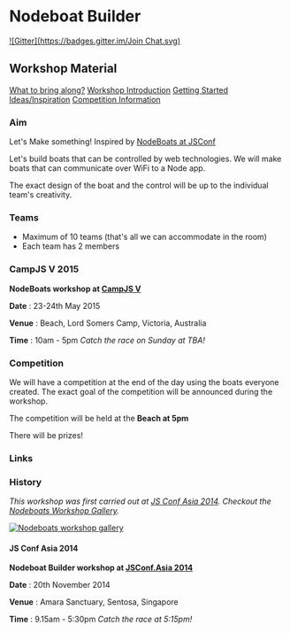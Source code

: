 # Nodeboat Builder
[![Gitter](https://badges.gitter.im/Join Chat.svg)](https://gitter.im/notthetup/nodeboatbuilder?utm_source=badge&utm_medium=badge&utm_campaign=pr-badge&utm_content=badge)

## Workshop Material

[What to bring along?](instructions.md)
[Workshop Introduction](presentation.md)
[Getting Started](getting-started.md)
[Ideas/Inspiration](ideas.md)
[Competition Information](competition.md)

### Aim

Let's Make something! Inspired by [NodeBoats at JSConf](http://makezine.com/2014/06/02/turning-coders-into-makers-at-jsconf-2014/)

Let's build boats that can be controlled by web technologies. We will make boats that can communicate over WiFi to a Node app.

The exact design of the boat and the control will be up to the individual team's creativity.

### Teams

- Maximum of 10 teams (that's all we can accommodate in the room)
- Each team has 2 members

### CampJS V 2015

**NodeBoats workshop at [CampJS V](http://v.campjs.com/)**

**Date** : 23-24th May 2015

**Venue** : Beach, Lord Somers Camp, Victoria, Australia

**Time** : 10am - 5pm *Catch the race on Sunday at TBA!*

### Competition

We will have a competition at the end of the day using the boats everyone created. The exact goal of the competition will be announced during the workshop.

The competition will be held at the **Beach at 5pm**

There will be prizes!

### Links


### History

*This workshop was first carried out at [JS Conf Asia 2014](http://2014.jsconf.asia/). Checkout the [Nodeboats Workshop Gallery](https://www.facebook.com/media/set/?set=a.615900415180712.1073741830.224477610989663&type=1).*

[![Nodeboats workshop gallery](img/nodeboats.png)](https://www.facebook.com/media/set/?set=a.615900415180712.1073741830.224477610989663&type=1)

#### JS Conf Asia 2014

**Nodeboat Builder workshop at [JSConf.Asia 2014](http://2014.jsconf.asia/)**

**Date** : 20th November 2014

**Venue** : Amara Sanctuary, Sentosa, Singapore

**Time** : 9.15am - 5:30pm *Catch the race at 5:15pm!*
